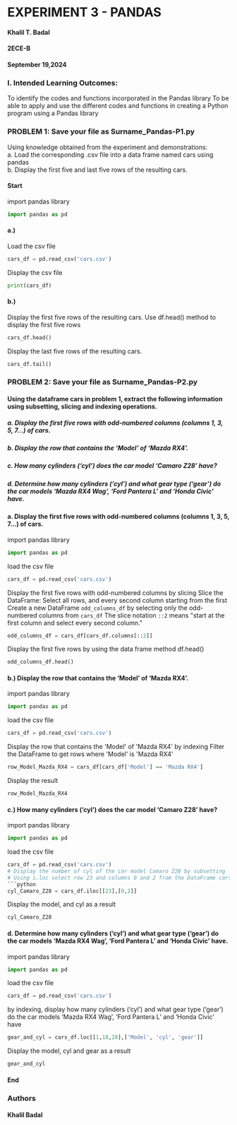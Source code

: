 # EXPERIMENT 3 - PANDAS

#### Khalil T. Badal                                             
#### 2ECE-B
#### September 19,2024

### I. Intended Learning Outcomes:
To identify the codes and functions incorporated in the Pandas library
To be able to apply and use the different codes and functions in creating a Python program using a Pandas library <br>


### PROBLEM 1: Save your file as Surname_Pandas-P1.py
Using knowledge obtained from the experiment and demonstrations:                    
a. Load the corresponding .csv file into a data frame named cars using pandas               
b. Display the first five and last five rows of the resulting cars.

#### Start 
import pandas library
```python
import pandas as pd
```
#### a.)
Load the csv file 
```python
cars_df = pd.read_csv('cars.csv')
```
Display the csv file
```python
print(cars_df)

```


#### b.)
Display the first five rows of the resulting cars. 
Use df.head() method to display the first five rows
```python
cars_df.head()

```
Display the last five rows of the resulting cars.  <br>
```python
cars_df.tail()

```
### PROBLEM 2: Save your file as Surname_Pandas-P2.py


#### Using the dataframe cars in problem 1, extract the following information using subsetting, slicing and indexing operations.                    
##### a. Display the first five rows with odd-numbered columns (columns 1, 3, 5, 7...) of cars.                
##### b. Display the row that contains the ‘Model’ of ‘Mazda RX4’.            
##### c. How many cylinders (‘cyl’) does the car model ‘Camaro Z28’ have?
##### d. Determine how many cylinders (‘cyl’) and what gear type (‘gear’) do the car models ‘Mazda RX4 Wag’, ‘Ford Pantera L’ and ‘Honda Civic’ have.

#### a. Display the first five rows with odd-numbered columns (columns 1, 3, 5, 7...) of cars.
import pandas library
```python
import pandas as pd
```
load the csv file
```python
cars_df = pd.read_csv('cars.csv')

```
Display the first five rows with odd-numbered columns by slicing
Slice the DataFrame: Select all rows, and every second column starting from the first
Create a new DataFrame `odd_columns_df` by selecting only the odd-numbered columns from `cars_df`
The slice notation `::2` means "start at the first column and select every second column."
```python
odd_columns_df = cars_df[cars_df.columns[::2]]
```
Display the first five rows by using the data frame method df.head()
```python
odd_columns_df.head()

```
#### b.) Display the row that contains the ‘Model’ of ‘Mazda RX4’.
import pandas library
```python
import pandas as pd
```
load the csv file
```python
cars_df = pd.read_csv('cars.csv')
```
Display the row that contains the 'Model' of 'Mazda RX4' by indexing
Filter the DataFrame to get rows where 'Model' is 'Mazda RX4'
```python
row_Model_Mazda_RX4 = cars_df[cars_df['Model'] == 'Mazda RX4']
```
Display the result
```python
row_Model_Mazda_RX4

```
#### c.) How many cylinders (‘cyl’) does the car model ‘Camaro Z28’ have?
import pandas library
```python
import pandas as pd
```
load the csv file
```python
cars_df = pd.read_csv('cars.csv')
# Display the number of cyl of the car model Camaro Z28 by subsetting 
# Using i.loc select row 23 and columns 0 and 2 from the DataFrame cars_df.
```python
cyl_Camaro_Z28 = cars_df.iloc[[23],[0,2]]
```
Display the model, and cyl as a result
```python
cyl_Camaro_Z28

```
#### d. Determine how many cylinders (‘cyl’) and what gear type (‘gear’) do the car models ‘Mazda RX4 Wag’, ‘Ford Pantera L’ and ‘Honda Civic’ have.
import pandas library
```python
import pandas as pd
```
load the csv file
```python
cars_df = pd.read_csv('cars.csv')
```
by indexing,  display how many cylinders (‘cyl’) and what gear type (‘gear’) do the car models ‘Mazda RX4 Wag’, ‘Ford Pantera L’ and ‘Honda Civic’ have
```python
gear_and_cyl = cars_df.loc[[1,18,28],['Model', 'cyl', 'gear']]
```
Display the model, cyl and gear as a result
```python
gear_and_cyl

```
#### End

### Authors
#### Khalil Badal

